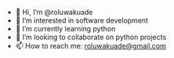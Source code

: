 - 👋 Hi, I’m @roluwakuade
- 👀 I’m interested in software development
- 🌱 I’m currently learning python
- 💞️ I’m looking to collaborate on python projects
- 📫 How to reach me: roluwakuade@gmail.com

<!---
roluwakuade/roluwakuade is a ✨ special ✨ repository because its `README.md` (this file) appears on your GitHub profile.
You can click the Preview link to take a look at your changes.
--->
